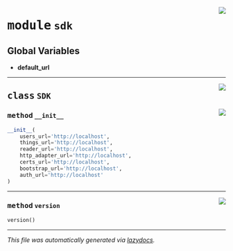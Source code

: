 <!-- markdownlint-disable -->

<a href="https://github.com/mainflux/sdk-py/blob/main/mainflux/sdk.py#L0"><img align="right" style="float:right;" src="https://img.shields.io/badge/-source-cccccc?style=flat-square"></a>

# <kbd>module</kbd> `sdk`




**Global Variables**
---------------
- **default_url**


---

<a href="https://github.com/mainflux/sdk-py/blob/main/mainflux/sdk.py#L15"><img align="right" style="float:right;" src="https://img.shields.io/badge/-source-cccccc?style=flat-square"></a>

## <kbd>class</kbd> `SDK`




<a href="https://github.com/mainflux/sdk-py/blob/main/mainflux/sdk.py#L16"><img align="right" style="float:right;" src="https://img.shields.io/badge/-source-cccccc?style=flat-square"></a>

### <kbd>method</kbd> `__init__`

```python
__init__(
    users_url='http://localhost',
    things_url='http://localhost',
    reader_url='http://localhost',
    http_adapter_url='http://localhost',
    certs_url='http://localhost',
    bootstrap_url='http://localhost',
    auth_url='http://localhost'
)
```








---

<a href="https://github.com/mainflux/sdk-py/blob/main/mainflux/sdk.py#L38"><img align="right" style="float:right;" src="https://img.shields.io/badge/-source-cccccc?style=flat-square"></a>

### <kbd>method</kbd> `version`

```python
version()
```








---

_This file was automatically generated via [lazydocs](https://github.com/ml-tooling/lazydocs)._
